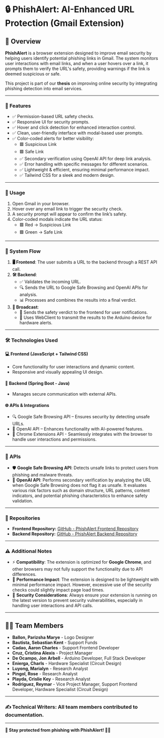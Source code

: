 # 🔒 PhishAlert: AI-Enhanced URL Protection (Gmail Extension)

## 📝 Overview
**PhishAlert** is a browser extension designed to improve email security by helping users identify potential phishing links in Gmail. The system monitors user interactions with email links, and when a user hovers over a link, it prompts them to verify the URL's safety, providing warnings if the link is deemed suspicious or safe.

This project is part of our **thesis** on improving online security by integrating phishing detection into email services.


---

### 🚀 Features
- ✅ Permission-based URL safety checks.
- ✅ Responsive UI for security prompts.
- ✅ Hover and click detection for enhanced interaction control.
- ✅ Clean, user-friendly interface with modal-based user prompts.
- ✅ Color-coded alerts for better visibility:
  - 🟥 Suspicious Link
  - 🟩 Safe Link
  - ✅ Secondary verification using OpenAI API for deep link analysis.
  - ✅ Error handling with specific messages for different scenarios.
  - ✅ Lightweight & efficient, ensuring minimal performance impact.
  - ✅ Tailwind CSS for a sleek and modern design.

---


### 🎯 Usage
1. Open Gmail in your browser.
2. Hover over any email link to trigger the security check.
3. A security prompt will appear to confirm the link’s safety.
4. Color-coded modals indicate the URL status:
   - 🟥 Red → Suspicious Link
   - 🟩 Green → Safe Link


---

### 🔁 System Flow
1. **🖥️ Frontend**: The user submits a URL to the backend through a REST API call.
2. **🛠️ Backend**:
    - ✅ Validates the incoming URL.
    - 🔍 Sends the URL to Google Safe Browsing and OpenAI APIs for analysis.
    - 📊 Processes and combines the results into a final verdict.
3. **📡 Broadcast**:
    - 📩 Sends the safety verdict to the frontend for user notifications.
    - 📡 Uses WebClient to transmit the results to the Arduino device for hardware alerts.

---

### 🛠 Technologies Used

#### 💻 Frontend (JavaScript + Tailwind CSS)
  - Core functionality for user interactions and dynamic content.
  - Responsive and visually appealing UI design.

#### 🔧 Backend (Spring Boot - Java)
  - Manages secure communication with external APIs.

#### 🌐 APIs & Integrations
  - 🔍 Google Safe Browsing API – Ensures security by detecting unsafe URLs.
  - 🤖 OpenAI API – Enhances functionality with AI-powered features.
  - 🧩 Chrome Extensions API - Seamlessly integrates with the browser to handle user interactions and permissions.


---

### 🔗 APIs
- 🛡 **Google Safe Browsing API**: Detects unsafe links to protect users from phishing and malware threats.
- 🤖 **OpenAI API**: Performs secondary verification by analyzing the URL when Google Safe Browsing does not flag it as unsafe. It evaluates various risk factors such as domain structure, URL patterns, content indicators, and potential phishing characteristics to enhance safety validation.

---

### 📂 Repositories
- **Frontend Repository:** [GitHub - PhishAlert Frontend Repository](https://github.com/JonArbell/phish-alert-frontend)  
- **Backend Repository:** [GitHub - PhishAlert Backend Repository](https://github.com/JonArbell/phish-alert-backend)


---


### ⚠️ Additional Notes
- ⚡ **Compatibility**: The extension is optimized for **Google Chrome**, and other browsers may not fully support the functionality due to API differences.
- 🚀 **Performance Impact**: The extension is designed to be lightweight with minimal performance impact. However, excessive use of the security checks could slightly impact page load times.
- 🔐 **Security Considerations**: Always ensure your extension is running on the latest version to prevent security vulnerabilities, especially in handling user interactions and API calls.


---


## 👨‍💻 Team Members
- **Ballon, Parizsha Marye** - Logo Designer
- **Bautista, Sebastian Kent** - Support Funds
- **Cadao, Aaron Charles** - Support Frontend Developer
- **Cruz, Cristina Alexis** - Project Manager
- **De Ocampo, Jon Arbell** - Arduino Developer, Full Stack Developer
- **Enierga, Charls** - Hardware Specialist (Circuit Design)
- **Luyong, Marialyn** - Research Analyst
- **Pingol, Rose** - Research Analyst
- **Playda, Crislie Key** - Research Analyst
- **Rodriguez, Reymar** - Vice Project Manager, Support Frontend Developer, Hardware Specialist (Circuit Design)


---

### ✍️ Technical Writers: All team members contributed to documentation.

---

**🚀 Stay protected from phishing with PhishAlert! 🔐💡**
